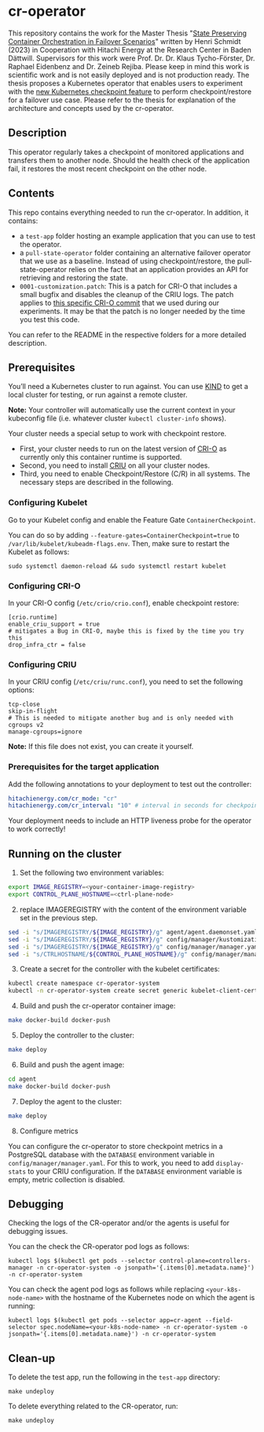 # cr-operator
This repository contains the work for the Master Thesis "[State Preserving Container Orchestration in Failover Scenarios](https://eldorado.tu-dortmund.de/handle/2003/41270)" written by Henri Schmidt (2023) in Cooperation with Hitachi Energy at the Research Center in Baden Dättwill. Supervisors for this work were Prof. Dr. Dr. Klaus Tycho-Förster, Dr. Raphael Eidenbenz and Dr. Zeineb Rejiba. Please keep in mind this work is scientific work and is not easily deployed and is not production ready. 
The thesis proposes a Kubernetes operator that enables users to experiment with the [new Kubernetes checkpoint feature](https://kubernetes.io/blog/2022/12/05/forensic-container-checkpointing-alpha/) to perform checkpoint/restore for a failover use case.
Please refer to the thesis for explanation of the architecture and concepts used by the cr-operator.

## Description
This operator regularly takes a checkpoint of monitored applications and transfers them to another node.
Should the health check of the application fail, it restores the most recent checkpoint on the other node.

## Contents
This repo contains everything needed to run the cr-operator. In addition, it contains:
- a `test-app`
 folder hosting an example application that you can use to test the operator.
 - a `pull-state-operator` folder containing an alternative failover operator that we use as a baseline. Instead of using checkpoint/restore, the pull-state-operator relies on the fact that an application provides an API for retrieving and restoring the state.
 - `0001-customization.patch`: This is a patch for CRI-O that includes a small bugfix and disables the cleanup of the CRIU logs. The patch applies to [this specific CRI-O commit](https://github.com/cri-o/cri-o/commits/642f60c471b6746652b1671637cbd17a07da5fcf) that we used during our experiments. It may be that the patch is no longer needed by the time you test this code. 
 
 You can refer to the README in the respective folders for a more detailed description.

## Prerequisites
You’ll need a Kubernetes cluster to run against. You can use [KIND](https://sigs.k8s.io/kind) to get a local cluster for testing, or run against a remote cluster.

**Note:** Your controller will automatically use the current context in your kubeconfig file (i.e. whatever cluster `kubectl cluster-info` shows).

Your cluster needs a special setup to work with checkpoint restore.

- First, your cluster needs to run on the latest version of [CRI-O](https://cri-o.io/) as currently only this container runtime is supported.
- Second, you need to install [CRIU](https://criu.org/Main_Page) on all your cluster nodes.
- Third, you need to enable Checkpoint/Restore (C/R) in all systems. The necessary steps are described in the following.

### Configuring Kubelet
Go to your Kubelet config and enable the Feature Gate `ContainerCheckpoint`. 

You can do so by adding `--feature-gates=ContainerCheckpoint=true` to `/var/lib/kubelet/kubeadm-flags.env`. Then, make sure to restart the Kubelet as follows:

```
sudo systemctl daemon-reload && sudo systemctl restart kubelet
```

### Configuring CRI-O

In your CRI-O config (`/etc/crio/crio.conf`), enable checkpoint restore:
```
[crio.runtime]
enable_criu_support = true
# mitigates a Bug in CRI-O, maybe this is fixed by the time you try this
drop_infra_ctr = false
```

### Configuring CRIU
In your CRIU config (`/etc/criu/runc.conf`), you need to set the following options:
```
tcp-close
skip-in-flight
# This is needed to mitigate another bug and is only needed with cgroups v2
manage-cgroups=ignore
```
**Note:** If this file does not exist, you can create it yourself.

### Prerequisites for the target application

Add the following annotations to your deployment to test out the controller:
```yaml
hitachienergy.com/cr_mode: "cr"
hitachienergy.com/cr_interval: "10" # interval in seconds for checkpointing
```

Your deployment needs to include an HTTP liveness probe for the operator to work correctly!

## Running on the cluster

1. Set the following two environment variables:

```sh
export IMAGE_REGISTRY=<your-container-image-registry>
export CONTROL_PLANE_HOSTNAME=<ctrl-plane-node>
```

2. replace IMAGEREGISTRY with the content of the environment variable set in the previous step.

```sh
sed -i "s/IMAGEREGISTRY/${IMAGE_REGISTRY}/g" agent/agent.daemonset.yaml
sed -i "s/IMAGEREGISTRY/${IMAGE_REGISTRY}/g" config/manager/kustomization.yaml
sed -i "s/IMAGEREGISTRY/${IMAGE_REGISTRY}/g" config/manager/manager.yaml
sed -i "s/CTRLHOSTNAME/${CONTROL_PLANE_HOSTNAME}/g" config/manager/manager.yaml
```

3. Create a secret for the controller with the kubelet certificates:

```sh
kubectl create namespace cr-operator-system
kubectl -n cr-operator-system create secret generic kubelet-client-certs --from-file=client.crt=/etc/kubernetes/pki/apiserver-kubelet-client.crt --from-file=client.key=/etc/kubernetes/pki/apiserver-kubelet-client.key
```

4. Build and push the cr-operator container image:
	
```sh
make docker-build docker-push
```
	
5. Deploy the controller to the cluster:

```sh
make deploy
```

6. Build and push the agent image:

```sh
cd agent
make docker-build docker-push
```

7. Deploy the agent to the cluster:

```sh
make deploy
```


8. Configure metrics

You can configure the cr-operator to store checkpoint metrics in a PostgreSQL database with the `DATABASE` environment variable in `config/manager/manager.yaml`.
For this to work, you need to add `display-stats` to your CRIU configuration. If the `DATABASE` environment variable is empty, metric collection is disabled.
## Debugging

Checking the logs of the CR-operator and/or the agents is useful for debugging issues. 

You can the check the CR-operator pod logs as follows:
```
kubectl logs $(kubectl get pods --selector control-plane=controllers-manager -n cr-operator-system -o jsonpath='{.items[0].metadata.name}') -n cr-operator-system
```

You can check the agent pod logs as follows while replacing `<your-k8s-node-name>` with the hostname of the Kubernetes node on which the agent is running:
```
kubectl logs $(kubectl get pods --selector app=cr-agent --field-selector spec.nodeName=<your-k8s-node-name> -n cr-operator-system -o jsonpath='{.items[0].metadata.name}') -n cr-operator-system
```
## Clean-up

To delete the test app, run the following in the `test-app` directory:
```
make undeploy
```

To delete everything related to the CR-operator, run:
```
make undeploy
```

